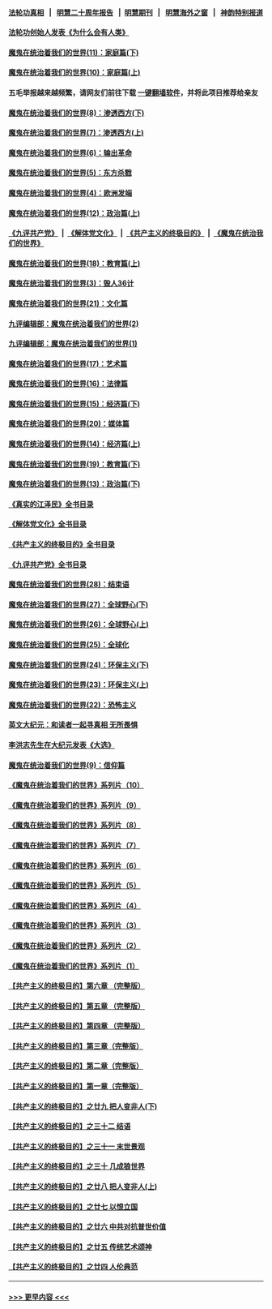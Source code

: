 #### [法轮功真相](https://github.com/gfw-breaker/truth/blob/master/README.md?t=0) &nbsp;&nbsp;|&nbsp;&nbsp; [明慧二十周年报告](https://github.com/gfw-breaker/mh-reports/blob/master/README.md?t=0) &nbsp;&nbsp;|&nbsp;&nbsp;[明慧期刊](https://github.com/gfw-breaker/mh-qikan) &nbsp;&nbsp;|&nbsp;&nbsp; [明慧海外之窗](https://github.com/gfw-breaker/mh-news/blob/master/README.md?t=0) &nbsp;&nbsp;|&nbsp;&nbsp; [神韵特别报道](https://github.com/gfw-breaker/mh-news/blob/master/shenyun.md?t=0)
#### [法轮功创始人发表《为什么会有人类》](../pages/nsc422/n13912117.md?t=02212143) 
#### [魔鬼在统治着我们的世界(11)：家庭篇(下)](../pages/nsc422/n10440961.md?t=02212143) 
#### [魔鬼在统治着我们的世界(10)：家庭篇(上)](../pages/nsc422/n10435448.md?t=02212143) 
#### 五毛举报越来越频繁，请网友们前往下载 [一键翻墙软件](https://github.com/gfw-breaker/ssr-accounts)，并将此项目推荐给亲友
#### [魔鬼在统治着我们的世界(8)：渗透西方(下)](../pages/nsc422/n10429603.md?t=02212143) 
#### [魔鬼在统治着我们的世界(7)：渗透西方(上)](../pages/nsc422/n10426013.md?t=02212143) 
#### [魔鬼在统治着我们的世界(6)：输出革命](../pages/nsc422/n10421536.md?t=02212143) 
#### [魔鬼在统治着我们的世界(5)：东方杀戮](../pages/nsc422/n10417707.md?t=02212143) 
#### [魔鬼在统治着我们的世界(4)：欧洲发端](../pages/nsc422/n10414890.md?t=02212143) 
#### [魔鬼在统治着我们的世界(12)：政治篇(上)](../pages/nsc422/n10444576.md?t=02212143) 
#### [《九评共产党》](https://github.com/begood0513/9ping.md/blob/master/README.md) &nbsp;|&nbsp; [《解体党文化》](../../../../jtdwh.md/blob/master/README.md)  &nbsp;|&nbsp; [《共产主义的终极目的》](../../../../gczydzjmd.md/blob/master/README.md) &nbsp;|&nbsp; [《魔鬼在统治我们的世界》](../../../../mgztzwmdsj.md/blob/master/README.md) 
#### [魔鬼在统治着我们的世界(18)：教育篇(上)](../pages/nsc422/n10526970.md?t=02212143) 
#### [魔鬼在统治着我们的世界(3)：毁人36计](../pages/nsc422/n10411583.md?t=02212143) 
#### [魔鬼在统治着我们的世界(21)：文化篇](../pages/nsc422/n10597706.md?t=02212143) 
#### [九评编辑部：魔鬼在统治着我们的世界(2)](../pages/nsc422/n10410036.md?t=02212143) 
#### [九评编辑部：魔鬼在统治着我们的世界(1)](../pages/nsc422/n10406825.md?t=02212143) 
#### [魔鬼在统治着我们的世界(17)：艺术篇](../pages/nsc422/n10499093.md?t=02212143) 
#### [魔鬼在统治着我们的世界(16)：法律篇](../pages/nsc422/n10485969.md?t=02212143) 
#### [魔鬼在统治着我们的世界(15)：经济篇(下)](../pages/nsc422/n10469975.md?t=02212143) 
#### [魔鬼在统治着我们的世界(20)：媒体篇](../pages/nsc422/n10586579.md?t=02212143) 
#### [魔鬼在统治着我们的世界(14)：经济篇(上)](../pages/nsc422/n10457370.md?t=02212143) 
#### [魔鬼在统治着我们的世界(19)：教育篇(下)](../pages/nsc422/n10564808.md?t=02212143) 
#### [魔鬼在统治着我们的世界(13)：政治篇(下)](../pages/nsc422/n10448270.md?t=02212143) 
#### [《真实的江泽民》全书目录](../pages/nsc422/n13721399.md?t=02212143) 
#### [《解体党文化》全书目录](../pages/nsc422/n13721157.md?t=02212143) 
#### [《共产主义的终极目的》全书目录](../pages/nsc422/n13721048.md?t=02212143) 
#### [《九评共产党》全书目录](../pages/nsc422/n13708085.md?t=02212143) 
#### [魔鬼在统治着我们的世界(28)：结束语](../pages/nsc422/n10936246.md?t=02212143) 
#### [魔鬼在统治着我们的世界(27)：全球野心(下)](../pages/nsc422/n10928319.md?t=02212143) 
#### [魔鬼在统治着我们的世界(26)：全球野心(上)](../pages/nsc422/n10900318.md?t=02212143) 
#### [魔鬼在统治着我们的世界(25)：全球化](../pages/nsc422/n10788205.md?t=02212143) 
#### [魔鬼在统治着我们的世界(24)：环保主义(下)](../pages/nsc422/n10695307.md?t=02212143) 
#### [魔鬼在统治着我们的世界(23)：环保主义(上)](../pages/nsc422/n10688613.md?t=02212143) 
#### [魔鬼在统治着我们的世界(22)：恐怖主义](../pages/nsc422/n10614727.md?t=02212143) 
#### [英文大纪元：和读者一起寻真相 无所畏惧](../pages/nsc422/n12542027.md?t=02212143) 
#### [李洪志先生在大纪元发表《大选》](../pages/nsc422/n12534746.md?t=02212143) 
#### [魔鬼在统治着我们的世界(9)：信仰篇](../pages/nsc422/n10432159.md?t=02212143) 
#### [《魔鬼在统治着我们的世界》系列片（10）](../pages/nsc422/n12292670.md?t=02212143) 
#### [《魔鬼在统治着我们的世界》系列片（9）](../pages/nsc422/n12290859.md?t=02212143) 
#### [《魔鬼在统治着我们的世界》系列片（8）](../pages/nsc422/n12287445.md?t=02212143) 
#### [《魔鬼在统治着我们的世界》系列片（7）](../pages/nsc422/n12283425.md?t=02212143) 
#### [《魔鬼在统治着我们的世界》系列片（6）](../pages/nsc422/n12282314.md?t=02212143) 
#### [《魔鬼在统治着我们的世界》系列片（5）](../pages/nsc422/n12281419.md?t=02212143) 
#### [《魔鬼在统治着我们的世界》系列片（4）](../pages/nsc422/n12274024.md?t=02212143) 
#### [《魔鬼在统治着我们的世界》系列片（3）](../pages/nsc422/n12271322.md?t=02212143) 
#### [《魔鬼在统治着我们的世界》系列片（2）](../pages/nsc422/n12269049.md?t=02212143) 
#### [《魔鬼在统治着我们的世界》系列片（1）](../pages/nsc422/n12267575.md?t=02212143) 
#### [【共产主义的终极目的】第六章 （完整版）](../pages/nsc422/n11428913.md?t=02212143) 
#### [【共产主义的终极目的】第五章 （完整版）](../pages/nsc422/n11428912.md?t=02212143) 
#### [【共产主义的终极目的】第四章 （完整版）](../pages/nsc422/n11428907.md?t=02212143) 
#### [【共产主义的终极目的】第三章（完整版）](../pages/nsc422/n11428848.md?t=02212143) 
#### [【共产主义的终极目的】第二章（完整版）](../pages/nsc422/n11428831.md?t=02212143) 
#### [【共产主义的终极目的】第一章（完整版）](../pages/nsc422/n11417651.md?t=02212143) 
#### [【共产主义的终极目的】之廿九 把人变非人(下)](../pages/nsc422/n11344140.md?t=02212143) 
#### [【共产主义的终极目的】之三十二 结语](../pages/nsc422/n11360535.md?t=02212143) 
#### [【共产主义的终极目的】之三十一 末世景观](../pages/nsc422/n11351129.md?t=02212143) 
#### [【共产主义的终极目的】之三十 几成狼世界](../pages/nsc422/n11348280.md?t=02212143) 
#### [【共产主义的终极目的】之廿八 把人变非人(上)](../pages/nsc422/n11340492.md?t=02212143) 
#### [【共产主义的终极目的】之廿七 以恨立国](../pages/nsc422/n11336944.md?t=02212143) 
#### [【共产主义的终极目的】之廿六 中共对抗普世价值](../pages/nsc422/n11324785.md?t=02212143) 
#### [【共产主义的终极目的】之廿五 传统艺术颂神](../pages/nsc422/n11296396.md?t=02212143) 
#### [【共产主义的终极目的】之廿四 人伦典范](../pages/nsc422/n11296397.md?t=02212143) 

----
#### [ >>> 更早内容 <<< ](../indexes/nsc422-earlier.md)

